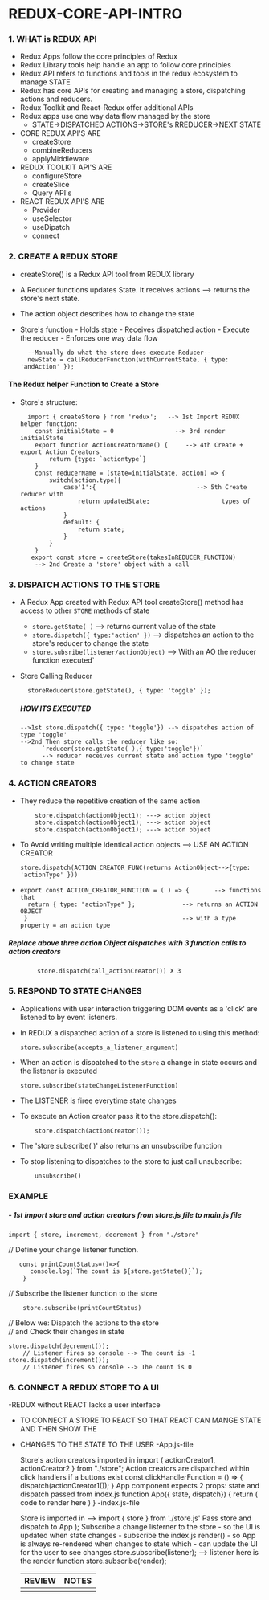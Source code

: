 # REDUX-CORE-API-INTRO

### 1. WHAT is REDUX API
- Redux Apps follow the core principles of Redux 
- Redux Library tools help handle an app to follow core principles
- Redux API refers to functions and tools in the redux ecosystem to manage STATE
- Redux has core APIs for creating and managing a store, dispatching actions and reducers.
- Redux Toolkit and React-Redux offer additional APIs 
- Redux apps use one way data flow managed by the store
    - STATE->DISPATCHED ACTIONS->STORE's RREDUCER->NEXT STATE
- CORE REDUX API'S ARE
    - createStore
    - combineReducers
    - applyMiddleware
- REDUX TOOLKIT API'S ARE
    - configureStore
    - createSlice
    - Query API's
- REACT REDUX API'S ARE
    - Provider
    - useSelector
    - useDipatch
    - connect

### 2. CREATE A REDUX STORE
- createStore() is a Redux API tool from REDUX library
- A Reducer functions updates State. It receives actions --> returns the store's next state.
- The action object describes how to change the state
- Store's function - Holds state
                   - Receives dispatched action
                   - Execute the reducer
                   - Enforces one way data flow
  
        --Manually do what the store does execute Reducer--
        newState = callReducerFunction(withCurrentState, { type: 'andAction' });

#### The Redux helper Function to Create a Store
- Store's structure:

        import { createStore } from 'redux';   --> 1st Import REDUX helper function:
          const initialState = 0                 --> 3rd render initialState
          export function ActionCreatorName() {     --> 4th Create + export Action Creators
              return {type: `actiontype`}
          }
          const reducerName = (state=initialState, action) => {
              switch(action.type){
                  case'1':{                            --> 5th Create reducer with
                      return updatedState;                    types of actions
                  }
                  default: {
                      return state;
                  }
              }
          }
         export const store = createStore(takesInREDUCER_FUNCTION)
          --> 2nd Create a 'store' object with a call


### 3. DISPATCH ACTIONS TO THE STORE
- A Redux App created with Redux API tool createStore() method has access to other `STORE` methods of state
    - `store.getState( )`              --> returns current value of the state
    - `store.dispatch({ type:'action' })`       --> dispatches an action to the store's reducer to change the state
    - `store.subsribe(listener/actionObject)`   --> With an AO the reducer function executed`
- Store Calling Reducer

        storeReducer(store.getState(), { type: 'toggle' });

  ##### HOW ITS EXECUTED
      -->1st store.dispatch({ type: 'toggle'}) --> dispatches action of type 'toggle'
      -->2nd Then store calls the reducer like so:
            `reducer(store.getState( ),{ type:'toggle'})`
            --> reducer receives current state and action type 'toggle' to change state
### 4. ACTION CREATORS
- They reduce the repetitive creation of the same action 

          store.dispatch(actionObject1); ---> action object
          store.dispatch(actionObject1); ---> action object
          store.dispatch(actionObject1); ---> action object
- To Avoid writing multiple identical action objects --> USE AN ACTION CREATOR

      store.dispatch(ACTION_CREATOR_FUNC(returns ActionObject-->{type: 'actionType' }))
-
      export const ACTION_CREATOR_FUNCTION = ( ) => {       --> functions that
        return { type: "actionType" };             --> returns an ACTION OBJECT
       }                                           --> with a type property = an action type

##### Replace above three action Object dispatches with 3 function calls to action creators 
            store.dispatch(call_actionCreator()) X 3
        
### 5. RESPOND TO STATE CHANGES
- Applications with user interaction triggering DOM events as a 'click' are listened to by event listeners.
- In REDUX a dispatched action of a store is listened to using this method:

    `store.subscribe(accepts_a_listener_argument)`
- When an action is dispatched to the `store` a change in state occurs and the listener is executed
  
      store.subscribe(stateChangeListenerFunction)
- The LISTENER is firee everytime state changes
  
- To execute an Action creator pass it to the store.dispatch():
  
          store.dispatch(actionCreator());
  
- The 'store.subscribe( )' also returns an unsubscribe function
- To stop listening to dispatches to the store to just call unsubscribe:
  
          unsubscribe()
### EXAMPLE
##### - 1st import store and action creators from store.js file to main.js file

    import { store, increment, decrement } from "./store"
// Define your change listener function.

       const printCountStatus=()=>{
          console.log(`The count is ${store.getState()}`);
        }
// Subscribe the listener function to the store 

        store.subscribe(printCountStatus)
// Below we: Dispatch the actions to the store</br>
// and Check their changes in state</br> 

    store.dispatch(decrement()); 
        // Listener fires so console --> The count is -1
    store.dispatch(increment());
        // Listener fires so console --> The count is 0
        
### 6. CONNECT A REDUX STORE TO A UI
-REDUX without REACT lacks a user interface
- TO CONNECT A STORE TO REACT SO THAT REACT CAN MANGE STATE AND THEN SHOW THE
- CHANGES TO THE STATE TO THE USER
-App.js-file

    Store's action creators imported in
        import { actionCreator1, actionCreator2 } from "./store";
    Action creators are dispatched within click handlers if a buttons exist
        const clickHandlerFunction = () => {
                dispatch(actionCreator1());
          }
    App component expects 2 props: state and dispatch passed from index.js
        function App({ state, dispatch}) {
                return ( code to render here )
            }
-index.js-file

    Store is imported in --> import { store } from './store.js'
    Pass store and dispatch to App
    <App state={store.getState()} dispatch={store.dispatch} />);
    Subscribe a change listerner to the store 
            - so the UI is updated when state changes
            - subscribe the index.js render()
            - so App is always re-rendered when changes to state which
            - can update the UI for the user to see changes
    store.subscribe(listener); --> listener here is the render function
    store.subscribe(render);

  |REVIEW|NOTES|
  |:---|:---|
  |||
